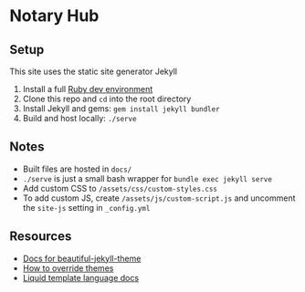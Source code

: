 # Notary Hub

## Setup

This site uses the static site generator Jekyll

1. Install a full [Ruby dev environment](https://jekyllrb.com/docs/installation/)
1. Clone this repo and `cd` into the root directory
1. Install Jekyll and gems: `gem install jekyll bundler`
1. Build and host locally: `./serve`

## Notes

- Built files are hosted in `docs/`
- `./serve` is just a small bash wrapper for `bundle exec jekyll serve`
- Add custom CSS to `/assets/css/custom-styles.css`
- To add custom JS, create `/assets/js/custom-script.js` and uncomment the `site-js` setting in `_config.yml`

## Resources

- [Docs for beautiful-jekyll-theme](https://beautifuljekyll.com/)
- [How to override themes](https://jekyllrb.com/docs/themes/#overriding-theme-defaults)
- [Liquid template language docs](https://shopify.github.io/liquid/)